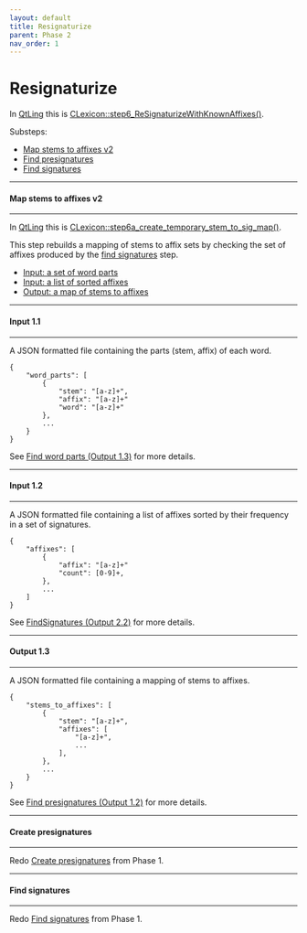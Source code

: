 ```yaml
---
layout: default
title: Resignaturize
parent: Phase 2
nav_order: 1
---
```


# Resignaturize

In [QtLing](https://github.com/edahlgren/QtLing/tree/6df4bf4898274a26db7fc961f4cc7e8f7c0a91eb/QtLing) this is [CLexicon::step6_ReSignaturizeWithKnownAffixes()](https://github.com/edahlgren/QtLing/blob/6df4bf4898274a26db7fc961f4cc7e8f7c0a91eb/QtLing/lexicon_crab2.cpp#L68).

Substeps:

+ [Map stems to affixes v2](#map-stems-to-affixes-v2)
+ [Find presignatures](#find-presignatures)
+ [Find signatures](#find-signatures)

---

#### Map stems to affixes v2

---

In [QtLing](https://github.com/edahlgren/QtLing/tree/6df4bf4898274a26db7fc961f4cc7e8f7c0a91eb/QtLing) this is [CLexicon::step6a_create_temporary_stem_to_sig_map()](https://github.com/edahlgren/QtLing/blob/6df4bf4898274a26db7fc961f4cc7e8f7c0a91eb/QtLing/lexicon_crab2.cpp#L125).

This step rebuilds a mapping of stems to affix sets by checking the set of affixes produced by the [find signatures](../Phase1/FindSignatures.html) step.

+ [Input: a set of word parts](#input-11)
+ [Input: a list of sorted affixes](#input-12)
+ [Output: a map of stems to affixes](#output-13)

---

#### Input 1.1

---

A JSON formatted file containing the parts (stem, affix) of each word.

```
{
    "word_parts": [
        {
            "stem": "[a-z]+",
            "affix": "[a-z]+"
            "word": "[a-z]+"
        },
        ...
    }
}
```

See [Find word parts (Output 1.3)](../Phase1/FindWordParts.html#output-13) for more details.

---

#### Input 1.2

---

A JSON formatted file containing a list of affixes sorted by their frequency in a set of signatures.

```
{
    "affixes": [
        {
            "affix": "[a-z]+"
            "count": [0-9]+,
        },
        ...
    ]
}
```

See [FindSignatures (Output 2.2)](../Phase1/FindSignatures.html#output-22) for more details.

---

#### Output 1.3

---

A JSON formatted file containing a mapping of stems to affixes.

```
{
    "stems_to_affixes": [
        {
            "stem": "[a-z]+",
            "affixes": [
                "[a-z]+",
                ...
            ],
        },
        ...
    }
}
```

See [Find presignatures (Output 1.2)](../Phase1/FindPresignatures.html#output-12) for more details.

---

#### Create presignatures

---

Redo [Create presignatures](../Phase1/FindPresignatures.html#create-presignatures) from Phase 1.

---

#### Find signatures

---

Redo [Find signatures](../Phase1/FindSignatures.html) from Phase 1.
